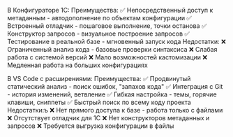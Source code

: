 В Конфигураторе 1С:
Преимущества:
✅ Непосредственный доступ к метаданным - автодополнение по объектам конфигурации
✅ Встроенный отладчик - пошаговое выполнение, точки останова
✅ Конструктор запросов - визуальное построение запросов
✅ Тестирование в реальной базе - мгновенный запуск кода
Недостатки:
❌ Ограниченный анализ кода - базовые проверки синтаксиса
❌ Слабая работа с системой версий
❌ Мало возможностей кастомизации
❌ Медленная работа на больших конфигурациях

В VS Code с расширениями:
Преимущества:
✅ Продвинутый статический анализ - поиск ошибок, "запахов кода"
✅ Интеграция с Git - история изменений, ветвление
✅ Гибкая настройка - темы, горячие клавиши, сниппеты
✅ Быстрый поиск по всему коду проекта
Недостатки:ъ
❌ Нет прямого доступа к базе - работа только с файлами
❌ Отсутствует отладчик для 1С
❌ Нет конструкторов метаданных и запросов
❌ Требуется выгрузка конфигурации в файлы
